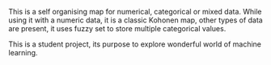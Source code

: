 This is a self organising map for numerical, categorical or mixed data. While using it with a numeric data, it is a classic Kohonen map, other types of data are present, it uses fuzzy set to store multiple categorical values.

This is a student project, its purpose to explore wonderful world of machine learning.